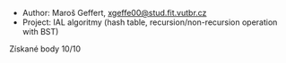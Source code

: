  - Author:   Maroš Geffert, xgeffe00@stud.fit.vutbr.cz
 - Project:  IAL algoritmy (hash table, recursion/non-recursion operation with BST)
 
 Získané body 10/10